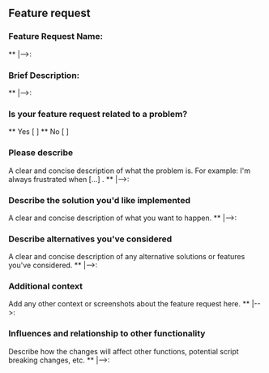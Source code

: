 ## Feature request

### Feature Request Name: 
**	|-->:

### Brief Description: 
**	|-->:

### Is your feature request related to a problem? 
** Yes [ ]
** No [ ] 

### Please describe

A clear and concise description of what the problem is. For example: I'm always frustrated when [...] .
**	|-->:

### Describe the solution you'd like implemented

A clear and concise description of what you want to happen.
**	|-->:

### Describe alternatives you've considered

A clear and concise description of any alternative solutions or features you've considered.
**	|-->:

### Additional context

Add any other context or screenshots about the feature request here.
**	|-->:

### Influences and relationship to other functionality

Describe how the changes will affect other functions, potential script breaking changes, etc.
**	|-->:
